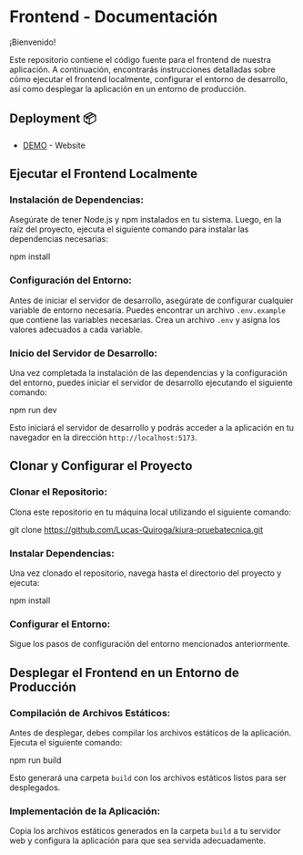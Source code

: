 # Frontend - Documentación

¡Bienvenido!

Este repositorio contiene el código fuente para el frontend de nuestra aplicación. A continuación, encontrarás instrucciones detalladas sobre cómo ejecutar el frontend localmente, configurar el entorno de desarrollo, así como desplegar la aplicación en un entorno de producción.

## Deployment 📦

- [DEMO](https://kiura-app-front.netlify.app/) - Website

## Ejecutar el Frontend Localmente

### Instalación de Dependencias:

Asegúrate de tener Node.js y npm instalados en tu sistema. Luego, en la raíz del proyecto, ejecuta el siguiente comando para instalar las dependencias necesarias:

npm install

### Configuración del Entorno:

Antes de iniciar el servidor de desarrollo, asegúrate de configurar cualquier variable de entorno necesaria. Puedes encontrar un archivo `.env.example` que contiene las variables necesarias. Crea un archivo `.env` y asigna los valores adecuados a cada variable.

### Inicio del Servidor de Desarrollo:

Una vez completada la instalación de las dependencias y la configuración del entorno, puedes iniciar el servidor de desarrollo ejecutando el siguiente comando:

npm run dev

Esto iniciará el servidor de desarrollo y podrás acceder a la aplicación en tu navegador en la dirección `http://localhost:5173`.

## Clonar y Configurar el Proyecto

### Clonar el Repositorio:

Clona este repositorio en tu máquina local utilizando el siguiente comando:

git clone https://github.com/Lucas-Quiroga/kiura-pruebatecnica.git

### Instalar Dependencias:

Una vez clonado el repositorio, navega hasta el directorio del proyecto y ejecuta:

npm install

### Configurar el Entorno:

Sigue los pasos de configuración del entorno mencionados anteriormente.

## Desplegar el Frontend en un Entorno de Producción

### Compilación de Archivos Estáticos:

Antes de desplegar, debes compilar los archivos estáticos de la aplicación. Ejecuta el siguiente comando:

npm run build

Esto generará una carpeta `build` con los archivos estáticos listos para ser desplegados.

### Implementación de la Aplicación:

Copia los archivos estáticos generados en la carpeta `build` a tu servidor web y configura la aplicación para que sea servida adecuadamente.
